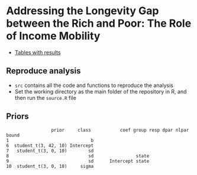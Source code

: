 # Addressing the Longevity Gap between the Rich and Poor: The Role of Income Mobility

- [Tables with results](https://www.overleaf.com/read/bgdrnkfrtnqp)

## Reproduce analysis

- `src` contains all the code and functions to reproduce the analysis
-  Set the working directory as the main folder of the repository in R, and then run the `source.R` file

## Priors

```
                 prior     class           coef group resp dpar nlpar bound
1                               b
6  student_t(3, 42, 10) Intercept
7   student_t(3, 0, 10)        sd
8                              sd                state
9                              sd      Intercept state
10  student_t(3, 0, 10)     sigma
```
